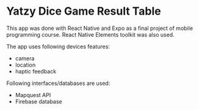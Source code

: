 # Yatzy Dice Game Result Table

This app was done with React Native and Expo as a final project of mobile programming course.
React Native Elements toolkit was also used.

The app uses following devices features:
- camera
- location
- haptic feedback

Following interfaces/databases are used:
- Mapquest API
- Firebase database


